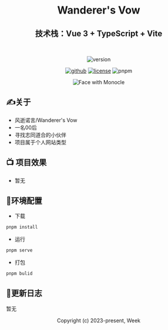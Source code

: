 <div align="center">
<h1>
  Wanderer's Vow
</h1>

## 技术栈：Vue 3 + TypeScript + Vite
<br>
<!-- ![vue](https://img.shields.io/badge/vue-%5E3.2.47-blue) -->
<!-- ![typescript](https://badgen.net/badge/icon/typescript?icon=typescript&label) -->

![version](https://img.shields.io/badge/version-v1.03-blueviolet)

[![github](https://badgen.net/badge/icon/github?icon=github&label)](https://github.com/TK06X/website)
[![license](https://img.shields.io/github/license/anncwb/vue-vben-admin.svg)](LICENSE)
![pnpm](https://img.shields.io/badge/pnpm-8.1.0-orange)  

![Face with Monocle](https://em-content.zobj.net/source/microsoft-teams/337/face-with-monocle_1f9d0.png)

</div>

## ✍️关于

- 风逝诺言/Wanderer's Vow
- 一名00后
- 寻找志同道合的小伙伴
- 项目属于个人网站类型

## 📺 项目效果

- 暂无

## 🚀环境配置
- 下载
```bash
pnpm install
```

- 运行
```bash
pnpm serve
```

- 打包
```bash
pnpm bulid
```

## 📑更新日志
暂无


<div align="center"> 
   Copyright (c) 2023-present, Week
</div>


